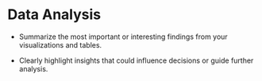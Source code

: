# Data Analysis


- Summarize the most important or interesting findings from your visualizations and tables.

- Clearly highlight insights that could influence decisions or guide further analysis.


